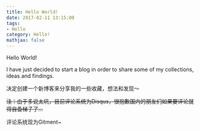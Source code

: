 ```yaml
---
title: Hello World!
date: 2017-02-11 13:15:08
tags:
- Hello
category: Hello!
mathjax: false
---
```

Hello World!

I have just decided to start a blog in order to share some of my collections, ideas and findings. 

决定创建一个新博客来分享我的一些收藏，想法和发现～

~~注：由于多说太坑，目前评论系统为Disqus，很抱歉国内的朋友们如果要评论就得自备梯子了...~~

评论系统现为Gitment~
